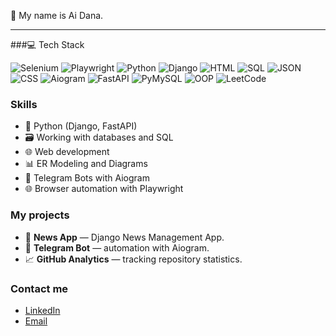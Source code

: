 👋 My name is Ai Dana.

_____________________________________________________________________________________________________________________________________________________________
###💻 Tech Stack

![Selenium](https://img.shields.io/badge/Selenium-43B02A?style=for-the-badge&logo=selenium&logoColor=white) 
![Playwright](https://img.shields.io/badge/Playwright-2EAD33?style=for-the-badge&logo=playwright&logoColor=white)
![Python](https://img.shields.io/badge/Python-3776AB?style=for-the-badge&logo=python&logoColor=white)
![Django](https://img.shields.io/badge/Django-092E20?style=for-the-badge&logo=django&logoColor=white)
![HTML](https://img.shields.io/badge/HTML5-E34F26?style=for-the-badge&logo=html5&logoColor=white)
![SQL](https://img.shields.io/badge/SQL-4479A1?style=for-the-badge&logo=sql&logoColor=white)
![JSON](https://img.shields.io/badge/JSON-000000?style=for-the-badge&logo=json&logoColor=white)
![CSS](https://img.shields.io/badge/CSS-1572B6?style=for-the-badge&logo=css3&logoColor=white)
![Aiogram](https://img.shields.io/badge/Aiogram-2CA5E0?style=for-the-badge&logo=telegram&logoColor=white)
![FastAPI](https://img.shields.io/badge/FastAPI-009688?style=for-the-badge&logo=fastapi&logoColor=white)
![PyMySQL](https://img.shields.io/badge/PyMySQL-4479A1?style=for-the-badge&logo=mysql&logoColor=white)
![OOP](https://img.shields.io/badge/OOP-00599C?style=for-the-badge&logo=python&logoColor=white)
![LeetCode](https://img.shields.io/badge/LeetCode-FFA116?style=for-the-badge&logo=leetcode&logoColor=black)


### Skills
- 🐍 Python (Django, FastAPI)
- 🗃️ Working with databases and SQL
- 🌐 Web development
- 📊 ER Modeling and Diagrams
- 🤖 Telegram Bots with Aiogram
- 🌐 Browser automation with Playwright

### My projects
- 📰 **News App** — Django News Management App.
- 🤖 **Telegram Bot** — automation with Aiogram.
- 📈 **GitHub Analytics** — tracking repository statistics.

### Contact me
- [LinkedIn](https://www.linkedin.com/in/ai-doni-102a7b308)
- [Email](mailto:a19071997@mail.ru)
